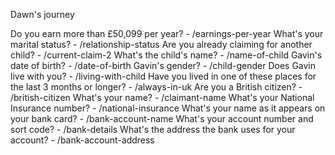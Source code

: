 Dawn's journey 

Do you earn more than £50,099 per year? - /earnings-per-year
What's your marital status? - /relationship-status
Are you already claiming for another child? - /current-claim-2
What's the child's name? - /name-of-child
Gavin's date of birth? - /date-of-birth
Gavin's gender? - /child-gender
Does Gavin live with you? - /living-with-child
Have you lived in one of these places for the last 3 months or longer? - /always-in-uk
Are you a British citizen? - /british-citizen
What's your name? - /claimant-name
What's your National Insurance number? - /national-insurance
What's your name as it appears on your bank card? - /bank-account-name
What's your account number and sort code? - /bank-details
What's the address the bank uses for your account? - /bank-account-address
